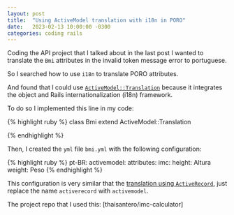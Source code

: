 ```yaml
---
layout: post
title:  "Using ActiveModel translation with i18n in PORO"
date:   2023-02-13 10:00:00 -0300
categories: coding rails
---
```


Coding the API project that I talked about in the last post
I wanted to translate the `Bmi` attributes in the invalid token 
message error to portuguese.

So I searched how to use `i18n` to translate PORO attributes.

And found that I could use [`ActiveModel::Translation`]
because it integrates the object and Rails internationalization (i18n) framework.

To do so I implemented this line in my code:

{% highlight ruby %}
class Bmi
  extend ActiveModel::Translation

{% endhighlight %}

Then, I created the `yml` file `bmi.yml` with
the following configuration:

{% highlight ruby %}
pt-BR:
  activemodel:
      attributes:
        imc:
          height: Altura
          weight: Peso
{% endhighlight %}

This configuration is very similar that the [translation using `ActiveRecord`], 
just replace the name `activerecord` with `activemodel`.

The project repo that I used this: [thaisantero/imc-calculator]

[`ActiveModel::Translation`]: https://api.rubyonrails.org/classes/ActiveModel/Translation.html
[translation using `ActiveRecord`]: https://guides.rubyonrails.org/i18n.html#translations-for-active-record-models